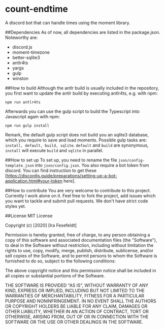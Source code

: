 # count-endtime
A discord bot that can handle times using the moment library.

##Dependencies
As of now, all dependencies are listed in the package.json. Noteworthy are:
* discord.js
* moment-timezone
* better-sqlite3
* antlr4ts
* yargs
* gulp
* winston

##How to build
Although the antlr build is usually included in the repository, you first want to update the antlr build by executing antlr4ts, e.g. with npm:
```
npm run antlr4ts
```
Afterwards you can use the gulp script to build the Typescript into Javascript again with npm:
```
npm run gulp install
```

Remark, the default gulp script does not build you an sqlite3 database, which you require to save and load moments. Possible gulp tasks are: `install, default, build, sqlite`. `default` and `build` are synonymous, `install` will execute `build` and `sqlite` in parallel.

##How to set up
To set up, you need to rename the file `json/config-template.json` into `json/config.json`. You also require a bot token from discord. You can find instruction to get these [https://discordjs.guide/preparations/setting-up-a-bot-application.html#your-token here].

##How to contribute
You are very welcome to contribute to this project. Currently I work alone on it. Feel free to fork the project, add issues which you want to tackle and submit pull requests. We don't have strict code styles yet.

##License
MIT License

Copyright (c) [2020] [Ira Fesefeldt]

Permission is hereby granted, free of charge, to any person obtaining a copy
of this software and associated documentation files (the "Software"), to deal
in the Software without restriction, including without limitation the rights
to use, copy, modify, merge, publish, distribute, sublicense, and/or sell
copies of the Software, and to permit persons to whom the Software is
furnished to do so, subject to the following conditions:

The above copyright notice and this permission notice shall be included in all
copies or substantial portions of the Software.

THE SOFTWARE IS PROVIDED "AS IS", WITHOUT WARRANTY OF ANY KIND, EXPRESS OR
IMPLIED, INCLUDING BUT NOT LIMITED TO THE WARRANTIES OF MERCHANTABILITY,
FITNESS FOR A PARTICULAR PURPOSE AND NONINFRINGEMENT. IN NO EVENT SHALL THE
AUTHORS OR COPYRIGHT HOLDERS BE LIABLE FOR ANY CLAIM, DAMAGES OR OTHER
LIABILITY, WHETHER IN AN ACTION OF CONTRACT, TORT OR OTHERWISE, ARISING FROM,
OUT OF OR IN CONNECTION WITH THE SOFTWARE OR THE USE OR OTHER DEALINGS IN THE
SOFTWARE.

